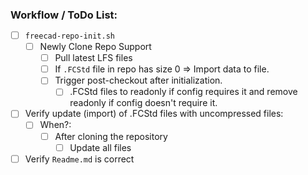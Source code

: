 ### Workflow / ToDo List:
- [ ] `freecad-repo-init.sh`
	- [ ] Newly Clone Repo Support
		- [ ] Pull latest LFS files
		- [ ] If `.FCStd` file in repo has size 0 => Import data to file.
		- [ ] Trigger post-checkout after initialization.
			- [ ] .FCStd files to readonly if config requires it and remove readonly if config doesn't require it.

- [ ] Verify update (import) of .FCStd files with uncompressed files:
	- [ ] When?:
		- [ ] After cloning the repository
			- [ ] Update all files

- [ ] Verify `Readme.md` is correct
